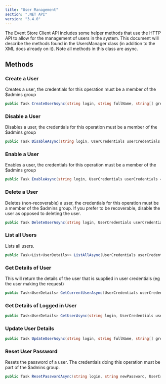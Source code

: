 ```yaml
---
title: "User Management"
section: ".NET API"
version: "3.4.0"
---
```


The Event Store Client API includes some helper methods that use the HTTP API to allow for the management of users in the system. This document will describe the methods found in the UsersManager class (in addition to the XML docs already on it). Note all methods in this class are async.

## Methods

### Create a User

Creates a user, the credentials for this operation must be a member of the $admins group

```csharp
public Task CreateUserAsync(string login, string fullName, string[] groups, string password, UserCredentials userCredentials = null)
```

### Disable a User

Disables a user, the credentials for this operation must be a member of the $admins group

```csharp
public Task DisableAsync(string login, UserCredentials userCredentials = null)
```

### Enable a User

Enables a user, the credentials for this operation must be a member of the $admins group

```csharp
public Task EnableAsync(string login, UserCredentials userCredentials = null)
```

### Delete a User

Deletes (non-recoverable) a user, the credentials for this operation must be a member of the $admins group. If you prefer to be recoverable, disable the user as opposed to deleting the user.

```csharp
public Task DeleteUserAsync(string login, UserCredentials userCredentials = null)
```

### List all Users

Lists all users.

```csharp
public Task<List<UserDetails>> ListAllAsync(UserCredentials userCredentials = null) 
```

### Get Details of User

This will return the details of the user that is supplied in user credentials (eg the user making the request)

```csharp
public Task<UserDetails> GetCurrentUserAsync(UserCredentials userCredentials) 
```

### Get Details of Logged in User

```csharp
public Task<UserDetails> GetUserAsync(string login, UserCredentials userCredentials) 
```

### Update User Details

```csharp
public Task UpdateUserAsync(string login, string fullName, string[] groups, UserCredentials userCredentials = null)
```

### Reset User Password

Resets the password of a user. The credentials doing this operation must be part of the $admins group.

```csharp
public Task ResetPasswordAsync(string login, string newPassword, UserCredentials userCredentials = null)
```